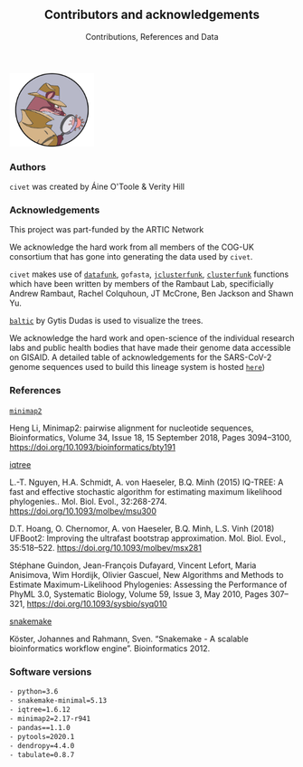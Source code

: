 
<section id="banner">
    <div class="content">
      <header>
        <h2>Contributors and acknowledgements</h2>
        <p>Contributions, References and Data</p>
      </header>
    </div>
    <span class="image object">
        <img src="./figures/civet_logo.png" alt="" style="max-width:150px"/>
        </span>
</section>


### Authors

`civet` was created by Áine O'Toole & Verity Hill

### Acknowledgements

This project was part-funded by the ARTIC Network 

We acknowledge the hard work from all members of the COG-UK consortium that has gone into generating the data used by `civet`.

`civet` makes use of [`datafunk`](https://github.com/cov-ert/datafunk),  `gofasta`, [`jclusterfunk`](https://github.com/cov-ert/jclusterfunk), [`clusterfunk`](https://github.com/cov-ert/clusterfunk) functions which have been written by members of the Rambaut Lab, specificially Andrew Rambaut, Rachel Colquhoun, JT McCrone, Ben Jackson and Shawn Yu.

[`baltic`](https://github.com/evogytis/baltic/tree/master/baltic) by Gytis Dudas is used to visualize the trees.

We acknowledge the hard work and open-science of the individual research labs and public health bodies that have made their genome data accessible on GISAID. A detailed table of acknowledgements for the SARS-CoV-2 genome sequences used to build this lineage system is hosted [`here`](https://github.com/cov-ert/clusterfunk))

### References

[`minimap2`](https://github.com/lh3/minimap2) 

Heng Li, Minimap2: pairwise alignment for nucleotide sequences, Bioinformatics, Volume 34, Issue 18, 15 September 2018, Pages 3094–3100, https://doi.org/10.1093/bioinformatics/bty191

[iqtree](http://www.iqtree.org/#download)

L.-T. Nguyen, H.A. Schmidt, A. von Haeseler, B.Q. Minh (2015) IQ-TREE: A fast and effective stochastic algorithm for estimating maximum likelihood phylogenies.. Mol. Biol. Evol., 32:268-274. https://doi.org/10.1093/molbev/msu300

D.T. Hoang, O. Chernomor, A. von Haeseler, B.Q. Minh, L.S. Vinh (2018) UFBoot2: Improving the ultrafast bootstrap approximation. Mol. Biol. Evol., 35:518–522. https://doi.org/10.1093/molbev/msx281

Stéphane Guindon, Jean-François Dufayard, Vincent Lefort, Maria Anisimova, Wim Hordijk, Olivier Gascuel, New Algorithms and Methods to Estimate Maximum-Likelihood Phylogenies: Assessing the Performance of PhyML 3.0, Systematic Biology, Volume 59, Issue 3, May 2010, Pages 307–321, https://doi.org/10.1093/sysbio/syq010

[snakemake](https://snakemake.readthedocs.io/en/stable/index.html)

Köster, Johannes and Rahmann, Sven. “Snakemake - A scalable bioinformatics workflow engine”. Bioinformatics 2012.

### Software versions

    - python=3.6
    - snakemake-minimal=5.13 
    - iqtree=1.6.12
    - minimap2=2.17-r941
    - pandas==1.1.0
    - pytools=2020.1
    - dendropy=4.4.0
    - tabulate=0.8.7
    
